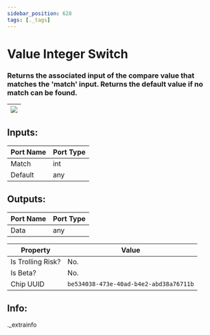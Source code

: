 ```yaml
---
sidebar_position: 628
tags: [._tags]
---
```


# Value Integer Switch


### Returns the associated input of the compare value that matches the 'match' input. Returns the default value if no match can be found.

| ![](https://images-ext-2.discordapp.net/external/MPmIaQzlEPmgGWlgi-WxBBXt0Bjv_zWPkg1y1f_sy3s/https/www.recroomcircuits.com/image/circuit/absolute-value?width=206&height=108) |
|-----|

## Inputs:
| Port Name | Port Type |
|-----------|-----------|
| Match | int |
| Default | any |

## Outputs:
| Port Name | Port Type |
|-----------|-----------|
| Data | any | 

| Property  | Value |
|-------------------|-----------|
| Is Trolling Risk? | No. |
| Is Beta? | No. |
| Chip UUID | `be534038-473e-40ad-b4e2-abd38a76711b` |

## Info:
._extrainfo